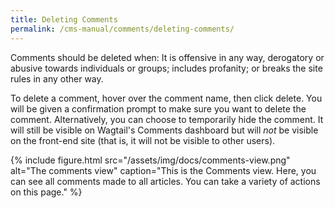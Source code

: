 ```yaml
---
title: Deleting Comments
permalink: /cms-manual/comments/deleting-comments/
---
```


Comments should be deleted when: It is offensive in any way, derogatory or abusive towards individuals or groups; includes profanity; or breaks the site rules in any other way.

To delete a comment, hover over the comment name, then click delete. You will be given a confirmation prompt to make sure you want to delete the comment. Alternatively, you can choose to temporarily hide the comment. It will still be visible on Wagtail's Comments dashboard but will _not_ be visible on the front-end site (that is, it will not be visible to other users).

{% include figure.html src="/assets/img/docs/comments-view.png" alt="The comments view" caption="This is the Comments view. Here, you can see all comments made to all articles. You can take a variety of actions on this page." %}